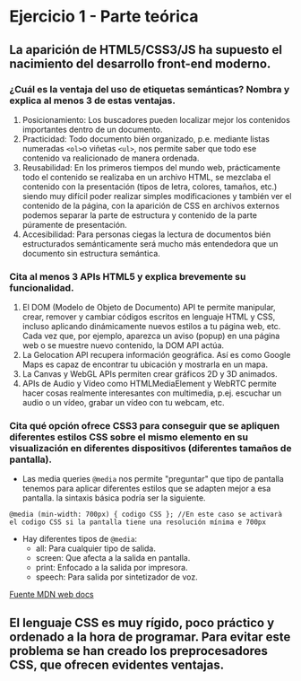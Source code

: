 # Ejercicio 1 - Parte teórica
## La aparición de HTML5/CSS3/JS ha supuesto el nacimiento del desarrollo front-end moderno.
### ¿Cuál es la ventaja del uso de etiquetas semánticas? Nombra y explica al menos 3 de estas ventajas.
1. Posicionamiento: Los buscadores pueden localizar mejor los contenidos importantes dentro de un documento.
2. Practicidad: Todo documento bién organizado, p.e. mediante listas numeradas `<ol>`o viñetas `<ul>`, nos permite saber que todo ese contenido va realicionado de manera ordenada.
3. Reusabilidad: En los primeros tiempos del mundo web, prácticamente todo el contenido se realizaba en un archivo HTML, se mezclaba el contenido con la presentación (tipos de letra, colores, tamaños, etc.) siendo muy difícil poder realizar simples modificaciones y también ver el contenido de la página, con la aparición de CSS en archivos externos podemos separar la parte de estructura y contenido de la parte púramente de presentación.
4. Accesibilidad: Para personas ciegas la lectura de documentos bién estructurados semánticamente será mucho más entendedora que un documento sin estructura semántica.

### Cita al menos 3 APIs HTML5 y explica brevemente su funcionalidad.
1. El DOM (Modelo de Objeto de Documento) API te permite manipular, crear, remover y cambiar códigos escritos en lenguaje HTML y CSS, incluso aplicando dinámicamente nuevos estilos a tu página web, etc. Cada vez que, por ejemplo, aparezca un aviso (popup) en una página web o se muestre nuevo contenido, la DOM API actúa.
2. La Gelocation API recupera información geográfica. Así es como Google Maps es capaz de encontrar tu ubicación y mostrarla en un
mapa.
3. La Canvas y WebGL APIs permiten crear gráficos 2D y 3D animados.
4. APIs de Audio y Vídeo como HTMLMediaElement y WebRTC permite hacer cosas realmente interesantes con multimedia, p.ej. escuchar un
audio o un vídeo, grabar un vídeo con tu webcam, etc.

### Cita qué opción ofrece CSS3 para conseguir que se apliquen diferentes estilos CSS sobre el mismo elemento en su visualización en diferentes dispositivos (diferentes tamaños de pantalla).
* Las media queries `@media` nos permite "preguntar" que tipo de pantalla tenemos para aplicar diferentes estilos que se adapten mejor a esa pantalla. la sintaxis básica podría ser la siguiente.
~~~
@media (min-width: 700px) { codigo CSS }; //En este caso se activarà el codigo CSS si la pantalla tiene una resolución mínima e 700px
~~~
  * Hay diferentes tipos de `@media`:
    * all: Para cualquier tipo de salida.
    * screen: Que afecta a la salida en pantalla.
    * print: Enfocado a la salida por impresora.
    * speech: Para salida por sintetizador de voz.

[Fuente MDN web docs](https://developer.mozilla.org/es/docs/Web/CSS/Media_Queries/Using_media_queries)

## El lenguaje CSS es muy rígido, poco práctico y ordenado a la hora de programar. Para evitar este problema se han creado los preprocesadores CSS, que ofrecen evidentes ventajas.
